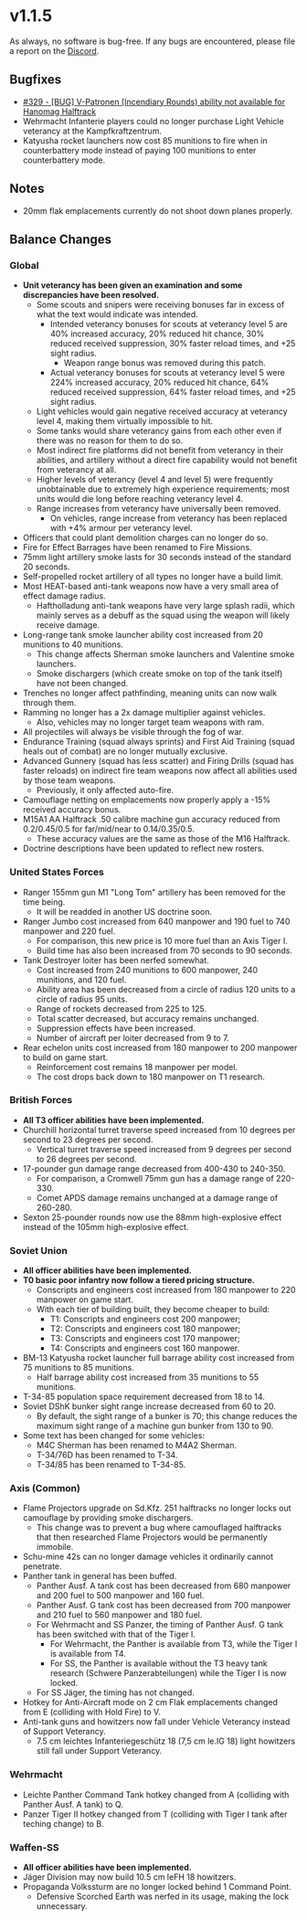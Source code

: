 # v1.1.5

As always, no software is bug-free. If any bugs are encountered, please file a report on the [Discord](https://discord.gg/6VeK5jhggB).

## Bugfixes

- [#329 - [BUG] V-Patronen (Incendiary Rounds) ability not available for Hanomag Halftrack](https://github.com/Stoklomolvi/Spearhead-Public/issues/329)
- Wehrmacht Infanterie players could no longer purchase Light Vehicle veterancy at the Kampfkraftzentrum.
- Katyusha rocket launchers now cost 85 munitions to fire when in counterbattery mode instead of paying 100 munitions to enter counterbattery mode.

## Notes

- 20mm flak emplacements currently do not shoot down planes properly.

## Balance Changes

### Global

- **Unit veterancy has been given an examination and some discrepancies have been resolved.**
  - Some scouts and snipers were receiving bonuses far in excess of what the text would indicate was intended.
    - Intended veterancy bonuses for scouts at veterancy level 5 are 40% increased accuracy, 20% reduced hit chance, 30% reduced received suppression, 30% faster reload times, and +25 sight radius.
      - Weapon range bonus was removed during this patch.
    - Actual veterancy bonuses for scouts at veterancy level 5 were 224% increased accuracy, 20% reduced hit chance, 64% reduced received suppression, 64% faster reload times, and +25 sight radius.
  - Light vehicles would gain negative received accuracy at veterancy level 4, making them virtually impossible to hit.
  - Some tanks would share veterancy gains from each other even if there was no reason for them to do so.
  - Most indirect fire platforms did not benefit from veterancy in their abilities, and artillery without a direct fire capability would not benefit from veterancy at all.
  - Higher levels of veterancy (level 4 and level 5) were frequently unobtainable due to extremely high experience requirements; most units would die long before reaching veterancy level 4.
  - Range increases from veterancy have universally been removed.
    - On vehicles, range increase from veterancy has been replaced with +4% armour per veterancy level.
- Officers that could plant demolition charges can no longer do so.
- Fire for Effect Barrages have been renamed to Fire Missions.
- 75mm light artillery smoke lasts for 30 seconds instead of the standard 20 seconds.
- Self-propelled rocket artillery of all types no longer have a build limit.
- Most HEAT-based anti-tank weapons now have a very small area of effect damage radius.
  - Haftholladung anti-tank weapons have very large splash radii, which mainly serves as a debuff as the squad using the weapon will likely receive damage.
- Long-range tank smoke launcher ability cost increased from 20 munitions to 40 munitions.
  - This change affects Sherman smoke launchers and Valentine smoke launchers.
  - Smoke dischargers (which create smoke on top of the tank itself) have not been changed.
- Trenches no longer affect pathfinding, meaning units can now walk through them.
- Ramming no longer has a 2x damage multiplier against vehicles.
  - Also, vehicles may no longer target team weapons with ram.
- All projectiles will always be visible through the fog of war.
- Endurance Training (squad always sprints) and First Aid Training (squad heals out of combat) are no longer mutually exclusive.
- Advanced Gunnery (squad has less scatter) and Firing Drills (squad has faster reloads) on indirect fire team weapons now affect all abilities used by those team weapons.
  - Previously, it only affected auto-fire.
- Camouflage netting on emplacements now properly apply a -15% received accuracy bonus.
- M15A1 AA Halftrack .50 calibre machine gun accuracy reduced from 0.2/0.45/0.5 for far/mid/near to 0.14/0.35/0.5.
  - These accuracy values are the same as those of the M16 Halftrack.
- Doctrine descriptions have been updated to reflect new rosters.

### United States Forces

- Ranger 155mm gun M1 "Long Tom" artillery has been removed for the time being.
  - It will be readded in another US doctrine soon.
- Ranger Jumbo cost increased from 640 manpower and 190 fuel to 740 manpower and 220 fuel.
  - For comparison, this new price is 10 more fuel than an Axis Tiger I.
  - Build time has also been increased from 70 seconds to 90 seconds.
- Tank Destroyer loiter has been nerfed somewhat.
  - Cost increased from 240 munitions to 600 manpower, 240 munitions, and 120 fuel.
  - Ability area has been decreased from a circle of radius 120 units to a circle of radius 95 units.
  - Range of rockets decreased from 225 to 125.
  - Total scatter decreased, but accuracy remains unchanged.
  - Suppression effects have been increased.
  - Number of aircraft per loiter decreased from 9 to 7.
- Rear echelon units cost increased from 180 manpower to 200 manpower to build on game start.
  - Reinforcement cost remains 18 manpower per model.
  - The cost drops back down to 180 manpower on T1 research.

### British Forces

- **All T3 officer abilities have been implemented.**
- Churchill horizontal turret traverse speed increased from 10 degrees per second to 23 degrees per second.
  - Vertical turret traverse speed increased from 9 degrees per second to 26 degrees per second.
- 17-pounder gun damage range decreased from 400-430 to 240-350.
  - For comparison, a Cromwell 75mm gun has a damage range of 220-330.
  - Comet APDS damage remains unchanged at a damage range of 260-280.
- Sexton 25-pounder rounds now use the 88mm high-explosive effect instead of the 105mm high-explosive effect.

### Soviet Union

- **All officer abilities have been implemented.**
- **T0 basic poor infantry now follow a tiered pricing structure.**
  - Conscripts and engineers cost increased from 180 manpower to 220 manpower on game start.
  - With each tier of building built, they become cheaper to build:
    - T1: Conscripts and engineers cost 200 manpower;
    - T2: Conscripts and engineers cost 180 manpower;
    - T3: Conscripts and engineers cost 170 manpower;
    - T4: Conscripts and engineers cost 160 manpower.
- BM-13 Katyusha rocket launcher full barrage ability cost increased from 75 munitions to 85 munitions.
  - Half barrage ability cost increased from 35 munitions to 55 munitions.
- T-34-85 population space requirement decreased from 18 to 14.
- Soviet DShK bunker sight range increase decreased from 60 to 20.
  - By default, the sight range of a bunker is 70; this change reduces the maximum sight range of a machine gun bunker from 130 to 90.
- Some text has been changed for some vehicles:
  - M4C Sherman has been renamed to M4A2 Sherman.
  - T-34/76D has been renamed to T-34.
  - T-34/85 has been renamed to T-34-85.

### Axis (Common)

- Flame Projectors upgrade on Sd.Kfz. 251 halftracks no longer locks out camouflage by providing smoke dischargers.
  - This change was to prevent a bug where camouflaged halftracks that then researched Flame Projectors would be permanently immobile.
- Schu-mine 42s can no longer damage vehicles it ordinarily cannot penetrate.
- Panther tank in general has been buffed.
  - Panther Ausf. A tank cost has been decreased from 680 manpower and 200 fuel to 500 manpower and 160 fuel.
  - Panther Ausf. G tank cost has been decreased from 700 manpower and 210 fuel to 560 manpower and 180 fuel.
  - For Wehrmacht and SS Panzer, the timing of Panther Ausf. G tank has been switched with that of the Tiger I.
    - For Wehrmacht, the Panther is available from T3, while the Tiger I is available from T4.
    - For SS, the Panther is available without the T3 heavy tank research (Schwere Panzerabteilungen) while the Tiger I is now locked.
  - For SS Jäger, the timing has not changed.
- Hotkey for Anti-Aircraft mode on 2 cm Flak emplacements changed from E (colliding with Hold Fire) to V.
- Anti-tank guns and howitzers now fall under Vehicle Veterancy instead of Support Veterancy.
  - 7.5 cm leichtes Infanteriegeschütz 18 (7,5 cm le.IG 18) light howitzers still fall under Support Veterancy.

### Wehrmacht

- Leichte Panther Command Tank hotkey changed from A (colliding with Panther Ausf. A tank) to Q.
- Panzer Tiger II hotkey changed from T (colliding with Tiger I tank after teching change) to B.

### Waffen-SS

- **All officer abilities have been implemented.**
- Jäger Division may now build 10.5 cm leFH 18 howitzers.
- Propaganda Volkssturm are no longer locked behind 1 Command Point.
  - Defensive Scorched Earth was nerfed in its usage, making the lock unnecessary.
